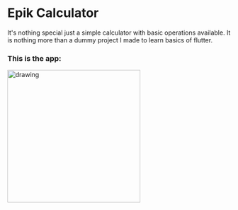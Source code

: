 # Epik Calculator

It's nothing special just a simple calculator with basic operations available. It is nothing more than a dummy project I made to learn basics of flutter.

### This is the app: <br>
<img src="https://user-images.githubusercontent.com/67780454/205383447-56d4b785-ccc0-4722-b12b-aecdb6a5b60d.png" alt="drawing" width="300"/> <br>
